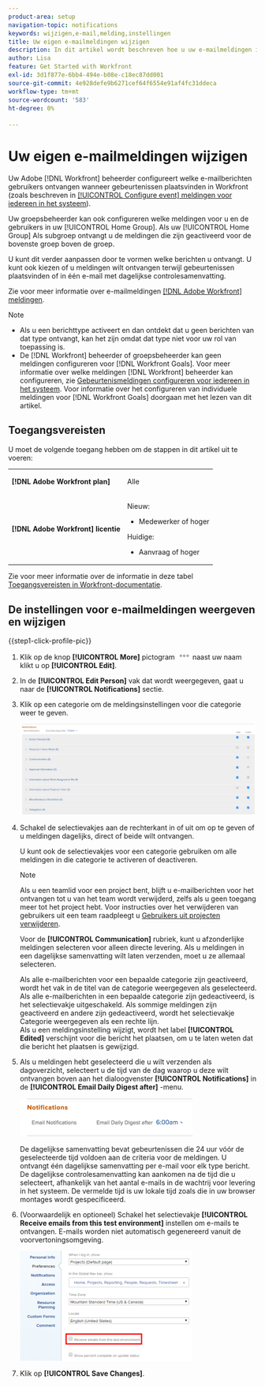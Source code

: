 ```yaml
---
product-area: setup
navigation-topic: notifications
keywords: wijzigen,e-mail,melding,instellingen
title: Uw eigen e-mailmeldingen wijzigen
description: In dit artikel wordt beschreven hoe u uw e-mailmeldingen in uw gebruikersprofiel kunt beheren.
author: Lisa
feature: Get Started with Workfront
exl-id: 3d1f877e-6bb4-494e-b08e-c18ec87dd001
source-git-commit: 4e928defe9b6271cef64f6554e91af4fc31ddeca
workflow-type: tm+mt
source-wordcount: '583'
ht-degree: 0%

---
```


# Uw eigen e-mailmeldingen wijzigen

<!-- Audited: 1/2024 -->

Uw Adobe [!DNL Workfront] beheerder configureert welke e-mailberichten gebruikers ontvangen wanneer gebeurtenissen plaatsvinden in Workfront (zoals beschreven in [[!UICONTROL Configure event] meldingen voor iedereen in het systeem](../../administration-and-setup/manage-workfront/emails/configure-event-notifications-for-everyone-in-the-system.md)).

Uw groepsbeheerder kan ook configureren welke meldingen voor u en de gebruikers in uw [!UICONTROL Home Group]. Als uw [!UICONTROL Home Group] Als subgroep ontvangt u de meldingen die zijn geactiveerd voor de bovenste groep boven de groep.

U kunt dit verder aanpassen door te vormen welke berichten u ontvangt. U kunt ook kiezen of u meldingen wilt ontvangen terwijl gebeurtenissen plaatsvinden of in één e-mail met dagelijkse controlesamenvatting.

Zie voor meer informatie over e-mailmeldingen [[!DNL Adobe Workfront] meldingen](../../workfront-basics/using-notifications/wf-notifications.md).

>[!NOTE]
>
>* Als u een berichttype activeert en dan ontdekt dat u geen berichten van dat type ontvangt, kan het zijn omdat dat type niet voor uw rol van toepassing is.
>* De [!DNL Workfront] beheerder of groepsbeheerder kan geen meldingen configureren voor [!DNL Workfront Goals]. Voor meer informatie over welke meldingen [!DNL Workfront] beheerder kan configureren, zie [Gebeurtenismeldingen configureren voor iedereen in het systeem](../../administration-and-setup/manage-workfront/emails/configure-event-notifications-for-everyone-in-the-system.md). Voor informatie over het configureren van individuele meldingen voor [!DNL Workfront Goals] doorgaan met het lezen van dit artikel.
>

## Toegangsvereisten

U moet de volgende toegang hebben om de stappen in dit artikel uit te voeren:

<table style="table-layout:auto"> 
 <col> 
 </col> 
 <col> 
 </col> 
 <tbody> 
  <tr> 
   <td role="rowheader"><strong>[!DNL Adobe Workfront plan]</strong></td> 
   <td> <p>Alle</p> </td> 
  </tr> 
  <tr> 
   <td role="rowheader"><strong>[!DNL Adobe Workfront] licentie</strong></td> 
   <td>  <p>Nieuw:</p> 
   <ul><li>Medewerker of hoger</li></ul>
   <p>Huidige:</p>
   <ul><li>Aanvraag of hoger</li></ul>
   </td> 
  </tr> 
 </tbody> 
</table>

Zie voor meer informatie over de informatie in deze tabel [Toegangsvereisten in Workfront-documentatie](/help/quicksilver/administration-and-setup/add-users/access-levels-and-object-permissions/access-level-requirements-in-documentation.md).

## De instellingen voor e-mailmeldingen weergeven en wijzigen

{{step1-click-profile-pic}}

1. Klik op de knop **[!UICONTROL More]** pictogram ![](assets/more-icon.png) naast uw naam klikt u op **[!UICONTROL Edit]**.

1. In de **[!UICONTROL Edit Person]** vak dat wordt weergegeven, gaat u naar de **[!UICONTROL Notifications]** sectie.

1. Klik op een categorie om de meldingsinstellingen voor die categorie weer te geven.

   ![](assets/my-profile-notifications.png)

1. Schakel de selectievakjes aan de rechterkant in of uit om op te geven of u meldingen dagelijks, direct of beide wilt ontvangen.

   U kunt ook de selectievakjes voor een categorie gebruiken om alle meldingen in die categorie te activeren of deactiveren.

   >[!NOTE]
   >
   >Als u een teamlid voor een project bent, blijft u e-mailberichten voor het ontvangen tot u van het team wordt verwijderd, zelfs als u geen toegang meer tot het project hebt. Voor instructies over het verwijderen van gebruikers uit een team raadpleegt u [Gebruikers uit projecten verwijderen](../../manage-work/projects/manage-projects/remove-users-from-projects.md).

   Voor de **[!UICONTROL Communication]** rubriek, kunt u afzonderlijke meldingen selecteren voor alleen directe levering. Als u meldingen in een dagelijkse samenvatting wilt laten verzenden, moet u ze allemaal selecteren.

   Als alle e-mailberichten voor een bepaalde categorie zijn geactiveerd, wordt het vak in de titel van de categorie weergegeven als geselecteerd. Als alle e-mailberichten in een bepaalde categorie zijn gedeactiveerd, is het selectievakje uitgeschakeld. Als sommige meldingen zijn geactiveerd en andere zijn gedeactiveerd, wordt het selectievakje Categorie weergegeven als een rechte lijn.\
   Als u een meldingsinstelling wijzigt, wordt het label **[!UICONTROL Edited]** verschijnt voor die bericht het plaatsen, om u te laten weten dat die bericht het plaatsen is gewijzigd.

1. Als u meldingen hebt geselecteerd die u wilt verzenden als dagoverzicht, selecteert u de tijd van de dag waarop u deze wilt ontvangen boven aan het dialoogvenster **[!UICONTROL Notifications]** in de **[!UICONTROL Email Daily Digest after]** -menu.

   ![](assets/digest-time-stamp-my-settings-350x78.png)

   De dagelijkse samenvatting bevat gebeurtenissen die 24 uur vóór de geselecteerde tijd voldoen aan de criteria voor de meldingen. U ontvangt één dagelijkse samenvatting per e-mail voor elk type bericht.\
   De dagelijkse controlesamenvatting kan aankomen na de tijd die u selecteert, afhankelijk van het aantal e-mails in de wachtrij voor levering in het systeem. De vermelde tijd is uw lokale tijd zoals die in uw browser montages wordt gespecificeerd.

1. (Voorwaardelijk en optioneel) Schakel het selectievakje **[!UICONTROL Receive emails from this test environment]** instellen om e-mails te ontvangen. E-mails worden niet automatisch gegenereerd vanuit de voorvertoningsomgeving.

   ![](assets/receive-emails-from-sandbox-setting-edit-350x223.png)

1. Klik op **[!UICONTROL Save Changes]**.
